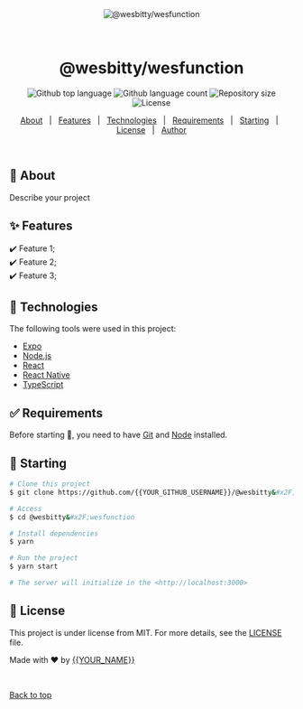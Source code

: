 <div align="center" id="top"> 
  <img src="./.github/app.gif" alt="@wesbitty&#x2F;wesfunction" />

  &#xa0;

  <!-- <a href="https://@wesbitty&#x2F;wesfunction.netlify.app">Demo</a> -->
</div>

<h1 align="center">@wesbitty&#x2F;wesfunction</h1>

<p align="center">
  <img alt="Github top language" src="https://img.shields.io/github/languages/top/{{YOUR_GITHUB_USERNAME}}/@wesbitty&#x2F;wesfunction?color=56BEB8">

  <img alt="Github language count" src="https://img.shields.io/github/languages/count/{{YOUR_GITHUB_USERNAME}}/@wesbitty&#x2F;wesfunction?color=56BEB8">

  <img alt="Repository size" src="https://img.shields.io/github/repo-size/{{YOUR_GITHUB_USERNAME}}/@wesbitty&#x2F;wesfunction?color=56BEB8">

  <img alt="License" src="https://img.shields.io/github/license/{{YOUR_GITHUB_USERNAME}}/@wesbitty&#x2F;wesfunction?color=56BEB8">

  <!-- <img alt="Github issues" src="https://img.shields.io/github/issues/{{YOUR_GITHUB_USERNAME}}/@wesbitty&#x2F;wesfunction?color=56BEB8" /> -->

  <!-- <img alt="Github forks" src="https://img.shields.io/github/forks/{{YOUR_GITHUB_USERNAME}}/@wesbitty&#x2F;wesfunction?color=56BEB8" /> -->

  <!-- <img alt="Github stars" src="https://img.shields.io/github/stars/{{YOUR_GITHUB_USERNAME}}/@wesbitty&#x2F;wesfunction?color=56BEB8" /> -->
</p>

<!-- Status -->

<!-- <h4 align="center"> 
	🚧  @wesbitty&#x2F;wesfunction 🚀 Under construction...  🚧
</h4> 

<hr> -->

<p align="center">
  <a href="#dart-about">About</a> &#xa0; | &#xa0; 
  <a href="#sparkles-features">Features</a> &#xa0; | &#xa0;
  <a href="#rocket-technologies">Technologies</a> &#xa0; | &#xa0;
  <a href="#white_check_mark-requirements">Requirements</a> &#xa0; | &#xa0;
  <a href="#checkered_flag-starting">Starting</a> &#xa0; | &#xa0;
  <a href="#memo-license">License</a> &#xa0; | &#xa0;
  <a href="https://github.com/{{YOUR_GITHUB_USERNAME}}" target="_blank">Author</a>
</p>

<br>

## :dart: About ##

Describe your project

## :sparkles: Features ##

:heavy_check_mark: Feature 1;\
:heavy_check_mark: Feature 2;\
:heavy_check_mark: Feature 3;

## :rocket: Technologies ##

The following tools were used in this project:

- [Expo](https://expo.io/)
- [Node.js](https://nodejs.org/en/)
- [React](https://pt-br.reactjs.org/)
- [React Native](https://reactnative.dev/)
- [TypeScript](https://www.typescriptlang.org/)

## :white_check_mark: Requirements ##

Before starting :checkered_flag:, you need to have [Git](https://git-scm.com) and [Node](https://nodejs.org/en/) installed.

## :checkered_flag: Starting ##

```bash
# Clone this project
$ git clone https://github.com/{{YOUR_GITHUB_USERNAME}}/@wesbitty&#x2F;wesfunction

# Access
$ cd @wesbitty&#x2F;wesfunction

# Install dependencies
$ yarn

# Run the project
$ yarn start

# The server will initialize in the <http://localhost:3000>
```

## :memo: License ##

This project is under license from MIT. For more details, see the [LICENSE](LICENSE.md) file.


Made with :heart: by <a href="https://github.com/{{YOUR_GITHUB_USERNAME}}" target="_blank">{{YOUR_NAME}}</a>

&#xa0;

<a href="#top">Back to top</a>
